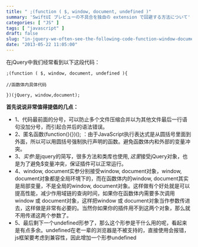 ```yaml
---
title: " ;(function ( $, window, document, undefined )"
summary: 'SwiftUI プレビューの不具合を独自の extension で回避する方法について'
categories: [ "JS" ]
tags: [ "javascript" ]
draft: false
slug: "in-jquery-we-often-see-the-following-code-function-window-document-undefined--function-in-vivo-specific-code-jquery-window-docum"
date: "2013-05-22 11:05:00"
---
```


在jQuery中我们经常看到以下这段代码：

``` 
;(function ( $, window, document, undefined ){

//函数体内具体代码

})(jQuery, window,document);
```

<!--more-->

**首先说说非常值得提倡的几点：**

 - 1、代码最前面的分号，可以防止多个文件压缩合并以为其他文件最后一行语句没加分号，而引起合并后的语法错误。
 - 2、匿名函数(function(){})(); ：由于JavaScript执行表达式是从圆括号里面到外面，所以可以用圆括号强制执行声明的函数。避免函数体内和外部的变量冲突。
 - 3、$实参:$是jquery的简写，很多方法和类库也使用$, 这里$接受jQuery对象，也是为了避免$变量冲突，保证插件可以正常运行。
 - 4、window, document实参分别接受window, document对象，window, 
   document对象都是全局环境下的，而在函数体内的window, document其实是局部变量，不是全局的window, 
   document对象。这样做有个好处就是可以提高性能，减少作用域链的查询时间，如果你在函数体内需要多次调用window 或
   document对象，这样把window 或
   document对象当作参数传进去，这样做是非常有必要的。当然你如果你的插件用不到这两个对象，那么就不用传递这两个参数了。
 - 5、最后剩下一个undefined形参了，那么这个形参是干什么用的呢，看起来是有点多余。undefined在老一辈的浏览器是不被支持的，直接使用会报错，js框架要考虑到兼容性，因此增加一个形参undefined
